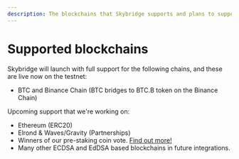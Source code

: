 ```yaml
---
description: The blockchains that Skybridge supports and plans to support
---
```


# Supported blockchains

Skybridge will launch with full support for the following chains, and these are live now on the testnet:

* BTC and Binance Chain \(BTC bridges to BTC.B token on the Binance Chain\)

Upcoming support that we're working on:

* Ethereum \(ERC20\)
* Elrond & Waves/Gravity \(Partnerships\)
* Winners of our pre-staking coin vote. [Find out more!](getting-start/how-to-stake/pre-staking.md)
* Many other ECDSA and EdDSA based blockchains in future integrations.








